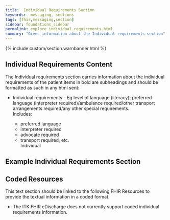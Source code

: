 ```yaml
---
title:  Individual Requirements Section
keywords:  messaging, sections
tags: [fhir,messaging,section]
sidebar: foundations_sidebar
permalink: explore_individual_requirements.html
summary: "Gives information about the Individual requirements section"
---
```


{% include custom/section.warnbanner.html %}

## Individual Requirements Content ##
The Individual requirements section carries information about the individual requirements of the patient,items in bold are subheadings and should be formatted as such in any html sent:

<ul><li>Individual requirements - Eg level of language (literacy); preferred language (interpreter required)/ambulance required/other transport arrangements required/any other special requirements.</li>
Includes:
<ul><li>preferred language</li>
<li>interpreter required</li>
<li>advocate required</li>
<li>transport required, etc.</li>Individual
</ul></ul>

##  Example Individual Requirements Section ##

<script src="https://gist.github.com/IOPS-DEV/497e71d591b9041c318dc4c88517287b.js"></script>

## Coded Resources ##

This text section should be linked to the following FHIR Resources to provide the textual information in a coded format.

- The ITK FHIR eDischarge does not currently support coded individual requirements information.






